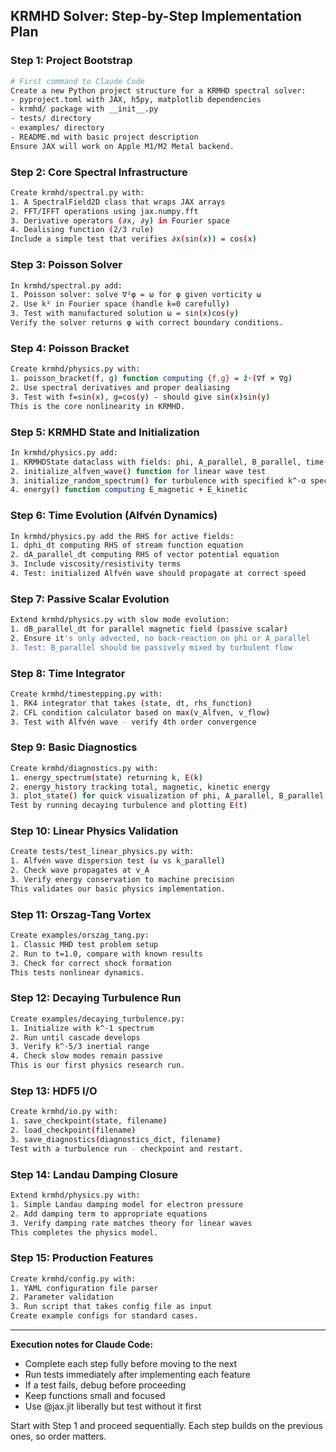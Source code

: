## KRMHD Solver: Step-by-Step Implementation Plan

### Step 1: Project Bootstrap
```bash
# First command to Claude Code
Create a new Python project structure for a KRMHD spectral solver:
- pyproject.toml with JAX, h5py, matplotlib dependencies  
- krmhd/ package with __init__.py
- tests/ directory
- examples/ directory
- README.md with basic project description
Ensure JAX will work on Apple M1/M2 Metal backend.
```

### Step 2: Core Spectral Infrastructure
```bash
Create krmhd/spectral.py with:
1. A SpectralField2D class that wraps JAX arrays
2. FFT/IFFT operations using jax.numpy.fft
3. Derivative operators (∂x, ∂y) in Fourier space
4. Dealising function (2/3 rule)
Include a simple test that verifies ∂x(sin(x)) = cos(x)
```

### Step 3: Poisson Solver
```bash
In krmhd/spectral.py add:
1. Poisson solver: solve ∇²φ = ω for φ given vorticity ω
2. Use k² in Fourier space (handle k=0 carefully)
3. Test with manufactured solution ω = sin(x)cos(y)
Verify the solver returns φ with correct boundary conditions.
```

### Step 4: Poisson Bracket
```bash
Create krmhd/physics.py with:
1. poisson_bracket(f, g) function computing {f,g} = ẑ·(∇f × ∇g)
2. Use spectral derivatives and proper dealiasing
3. Test with f=sin(x), g=cos(y) - should give sin(x)sin(y)
This is the core nonlinearity in KRMHD.
```

### Step 5: KRMHD State and Initialization
```bash
In krmhd/physics.py add:
1. KRMHDState dataclass with fields: phi, A_parallel, B_parallel, time
2. initialize_alfven_wave() function for linear wave test
3. initialize_random_spectrum() for turbulence with specified k^-α spectrum
4. energy() function computing E_magnetic + E_kinetic
```

### Step 6: Time Evolution (Alfvén Dynamics)
```bash
In krmhd/physics.py add the RHS for active fields:
1. dphi_dt computing RHS of stream function equation
2. dA_parallel_dt computing RHS of vector potential equation
3. Include viscosity/resistivity terms
4. Test: initialized Alfvén wave should propagate at correct speed
```

### Step 7: Passive Scalar Evolution
```bash
Extend krmhd/physics.py with slow mode evolution:
1. dB_parallel_dt for parallel magnetic field (passive scalar)
2. Ensure it's only advected, no back-reaction on phi or A_parallel
3. Test: B_parallel should be passively mixed by turbulent flow
```

### Step 8: Time Integrator
```bash
Create krmhd/timestepping.py with:
1. RK4 integrator that takes (state, dt, rhs_function)
2. CFL condition calculator based on max(v_Alfven, v_flow)
3. Test with Alfvén wave - verify 4th order convergence
```

### Step 9: Basic Diagnostics
```bash
Create krmhd/diagnostics.py with:
1. energy_spectrum(state) returning k, E(k)
2. energy_history tracking total, magnetic, kinetic energy
3. plot_state() for quick visualization of phi, A_parallel, B_parallel
Test by running decaying turbulence and plotting E(t)
```

### Step 10: Linear Physics Validation
```bash
Create tests/test_linear_physics.py with:
1. Alfvén wave dispersion test (ω vs k_parallel)
2. Check wave propagates at v_A
3. Verify energy conservation to machine precision
This validates our basic physics implementation.
```

### Step 11: Orszag-Tang Vortex
```bash
Create examples/orszag_tang.py:
1. Classic MHD test problem setup
2. Run to t=1.0, compare with known results
3. Check for correct shock formation
This tests nonlinear dynamics.
```

### Step 12: Decaying Turbulence Run
```bash
Create examples/decaying_turbulence.py:
1. Initialize with k^-1 spectrum
2. Run until cascade develops
3. Verify k^-5/3 inertial range
4. Check slow modes remain passive
This is our first physics research run.
```

### Step 13: HDF5 I/O
```bash
Create krmhd/io.py with:
1. save_checkpoint(state, filename) 
2. load_checkpoint(filename)
3. save_diagnostics(diagnostics_dict, filename)
Test with a turbulence run - checkpoint and restart.
```

### Step 14: Landau Damping Closure
```bash
Extend krmhd/physics.py with:
1. Simple Landau damping model for electron pressure
2. Add damping term to appropriate equations
3. Verify damping rate matches theory for linear waves
This completes the physics model.
```

### Step 15: Production Features
```bash
Create krmhd/config.py with:
1. YAML configuration file parser
2. Parameter validation
3. Run script that takes config file as input
Create example configs for standard cases.
```

---

**Execution notes for Claude Code:**
- Complete each step fully before moving to the next
- Run tests immediately after implementing each feature
- If a test fails, debug before proceeding
- Keep functions small and focused
- Use @jax.jit liberally but test without it first

Start with Step 1 and proceed sequentially. Each step builds on the previous ones, so order matters.
